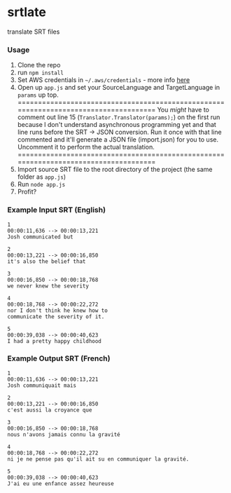 # srtlate
translate SRT files

### Usage
1. Clone the repo
2. run `npm install`
3. Set AWS credentials in  `~/.aws/credentials` - more info [here](https://aws.amazon.com/developers/getting-started/nodejs/)
3. Open up `app.js` and set your SourceLanguage and TargetLanguage in `params` up top.
=====================================================================================
You *might* have to comment out line 15 (`Translator.Translator(params);`) on the first run because I don't understand asynchronous programming yet and that line runs before the SRT -> JSON conversion. Run it once with that line commented and it'll generate a JSON file (import.json) for you to use. Uncomment it to perform the actual translation.
=====================================================================================
4. Import source SRT file to the root directory of the project (the same folder as `app.js`)
5. Run `node app.js`
6. Profit?

### Example Input SRT (English)
```
1
00:00:11,636 --> 00:00:13,221
Josh communicated but

2
00:00:13,221 --> 00:00:16,850
it's also the belief that

3
00:00:16,850 --> 00:00:18,768
we never knew the severity

4
00:00:18,768 --> 00:00:22,272
nor I don't think he knew how to
communicate the severity of it.

5
00:00:39,038 --> 00:00:40,623
I had a pretty happy childhood
```

### Example Output SRT (French)
```
1
00:00:11,636 --> 00:00:13,221
Josh communiquait mais

2
00:00:13,221 --> 00:00:16,850
c'est aussi la croyance que

3
00:00:16,850 --> 00:00:18,768
nous n'avons jamais connu la gravité

4
00:00:18,768 --> 00:00:22,272
ni je ne pense pas qu'il ait su en communiquer la gravité.

5
00:00:39,038 --> 00:00:40,623
J'ai eu une enfance assez heureuse
```
